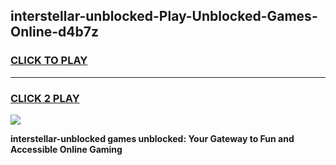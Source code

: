 
## interstellar-unblocked-Play-Unblocked-Games-Online-d4b7z
<h3>
<a href="https://premium76.site?title=interstellar-unblocked&ref=25A">CLICK TO PLAY</a></h3>
<hr>

<h3>
<a href="https://premium76.site?title=interstellar-unblocked&ref=25A">CLICK 2 PLAY</a>
  
</h3>

<a href="https://premium76.site?title=interstellar-unblocked&ref=25A"><img src="https://clearcache.store/games.png"></a>


**interstellar-unblocked games unblocked: Your Gateway to Fun and Accessible Online Gaming**
